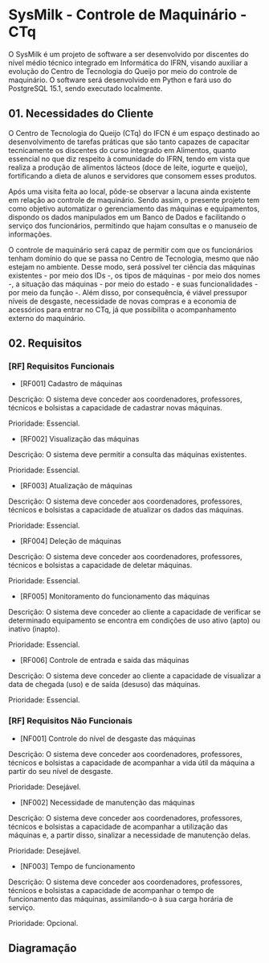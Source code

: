 # SysMilk - Controle de Maquinário - CTq

O SysMilk é um projeto de software a ser desenvolvido por discentes do nível médio técnico integrado em Informática do IFRN, visando auxiliar a evolução do Centro de Tecnologia do Queijo por meio do controle de maquinário. O software será desenvolvido em Python e fará uso do PostgreSQL 15.1, sendo executado localmente.


## 01. Necessidades do Cliente

O Centro de Tecnologia do Queijo (CTq) do IFCN é um espaço destinado ao desenvolvimento de tarefas práticas que são tanto capazes de capacitar tecnicamente os discentes do curso integrado em Alimentos, quanto essencial no que diz respeito à comunidade do IFRN, tendo em vista que realiza a produção de alimentos lácteos (doce de leite, iogurte e queijo), fortificando a dieta de alunos e servidores que consomem esses produtos.

Após uma visita feita ao local, pôde-se observar a lacuna ainda existente em relação ao controle de maquinário. Sendo assim, o presente projeto tem como objetivo automatizar o gerenciamento das máquinas e equipamentos, dispondo os dados manipulados em um Banco de Dados e facilitando o serviço dos funcionários, permitindo que hajam consultas e o manuseio de informações.

O controle de maquinário será capaz de permitir com que os funcionários tenham domínio do que se passa no Centro de Tecnologia, mesmo que não estejam no ambiente. Desse modo, será possível ter ciência das máquinas existentes - por meio dos IDs -, os tipos de máquinas - por meio dos nomes -, a situação das máquinas - por meio do estado - e suas funcionalidades - por meio da função -. Além disso, por consequência, é viável pressupor níveis de desgaste, necessidade de novas compras e a economia de acessórios para entrar no CTq, já que possibilita o acompanhamento externo do maquinário.


## 02. Requisitos

### [RF] Requisitos Funcionais

* [RF001] Cadastro de máquinas

Descrição: O sistema deve conceder aos coordenadores, professores, técnicos e bolsistas a capacidade de cadastrar novas máquinas.

Prioridade: Essencial.


* [RF002] Visualização das máquinas

Descrição: O sistema deve permitir a consulta das máquinas existentes.

Prioridade: Essencial.


* [RF003] Atualização de máquinas

Descrição: O sistema deve conceder aos coordenadores, professores, técnicos e bolsistas a capacidade de atualizar os dados das máquinas.

Prioridade: Essencial.


* [RF004] Deleção de máquinas

Descrição: O sistema deve conceder aos coordenadores, professores, técnicos e bolsistas a capacidade de deletar máquinas.

Prioridade: Essencial.

* [RF005] Monitoramento do funcionamento das máquinas

Descrição: O sistema deve conceder ao cliente a capacidade de verificar se determinado equipamento se encontra em condições de uso ativo (apto) ou inativo (inapto).

Prioridade: Essencial.

* [RF006] Controle de entrada e saída das máquinas

Descrição: O sistema deve conceder ao cliente a capacidade de visualizar a data de chegada (uso) e de saída (desuso) das máquinas.

Prioridade: Essencial.


### [RF] Requisitos Não Funcionais

* [NF001] Controle do nível de desgaste das máquinas

Descrição: O sistema deve conceder aos coordenadores, professores, técnicos e bolsistas a capacidade de acompanhar a vida útil da máquina a partir do seu nível de desgaste.

Prioridade: Desejável.

* [NF002] Necessidade de manutenção das máquinas

Descrição: O sistema deve conceder aos coordenadores, professores, técnicos e bolsistas a capacidade de acompanhar a utilização das máquinas e, a partir disso, sinalizar a necessidade de manutenção delas.

Prioridade: Desejável.

* [NF003] Tempo de funcionamento

Descrição: O sistema deve conceder aos coordenadores, professores, técnicos e bolsistas a capacidade de acompanhar o tempo de funcionamento das máquinas, assimilando-o à sua carga horária de serviço.

Prioridade: Opcional.


## Diagramação
